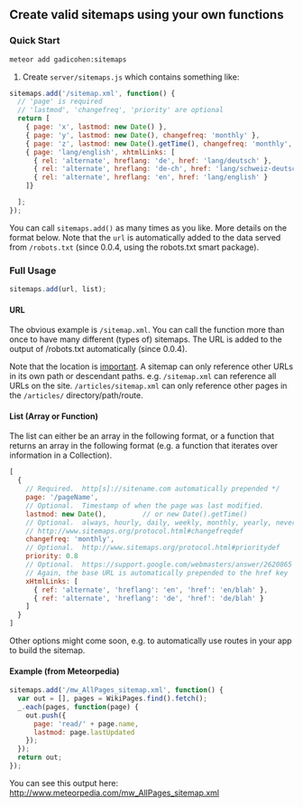 ## Create valid sitemaps using your own functions

### Quick Start

```bash
meteor add gadicohen:sitemaps
```

1. Create <code>server/sitemaps.js</code> which contains something like:

```js
sitemaps.add('/sitemap.xml', function() {
  // 'page' is required
  // 'lastmod', 'changefreq', 'priority' are optional
  return [
    { page: 'x', lastmod: new Date() },
    { page: 'y', lastmod: new Date(), changefreq: 'monthly' },
    { page: 'z', lastmod: new Date().getTime(), changefreq: 'monthly', priority: 0.8 },
    { page: 'lang/english', xhtmlLinks: [
      { rel: 'alternate', hreflang: 'de', href: 'lang/deutsch' },
      { rel: 'alternate', hreflang: 'de-ch', href: 'lang/schweiz-deutsch' },
      { rel: 'alternate', hreflang: 'en', href: 'lang/english' }
    ]}

  ];
});
```

You can call <code>sitemaps.add()</code> as many times as you like.  More details on the format below.
Note that the <code>url</code> is automatically added to the data served from
<code>/robots.txt</code> (since 0.0.4, using the robots.txt smart package).

### Full Usage

```js
sitemaps.add(url, list);
```

#### URL

The obvious example is <code>/sitemap.xml</code>.  You can call the function
more than once to have many different (types of) sitemaps.  The URL is added
to the output of /robots.txt automatically (since 0.0.4).

Note that the location is [important](http://www.sitemaps.org/protocol.html#location).  A sitemap can only
reference other URLs in its own path or descendant paths.  e.g. `/sitemap.xml`
can reference all URLs on the site.  `/articles/sitemap.xml` can only reference
other pages in the `/articles/` directory/path/route.

#### List (Array or Function)

The list can either be an array in the following format, or a function that
returns an array in the following format (e.g. a function that iterates over
information in a Collection).

```js
[
  {
    // Required.  http[s]://sitename.com automatically prepended */
    page: '/pageName',
    // Optional.  Timestamp of when the page was last modified.
    lastmod: new Date(),         // or new Date().getTime()
    // Optional.  always, hourly, daily, weekly, monthly, yearly, never
    // http://www.sitemaps.org/protocol.html#changefreqdef
    changefreq: 'monthly',
    // Optional.  http://www.sitemaps.org/protocol.html#prioritydef
    priority: 0.8
    // Optional.  https://support.google.com/webmasters/answer/2620865
    // Again, the base URL is automatically prepended to the href key
    xHtmlLinks: [
      { ref: 'alternate', 'hreflang': 'en', 'href': 'en/blah' },
      { ref: 'alternate', 'hreflang': 'de', 'href': 'de/blah' }
    ]
  }
]
```

Other options might come soon, e.g. to automatically use routes in your app
to build the sitemap.

#### Example (from Meteorpedia)

```js
sitemaps.add('/mw_AllPages_sitemap.xml', function() {
  var out = [], pages = WikiPages.find().fetch();
  _.each(pages, function(page) {
    out.push({
      page: 'read/' + page.name,
      lastmod: page.lastUpdated
    });
  });
  return out;
});
```

You can see this output here: http://www.meteorpedia.com/mw_AllPages_sitemap.xml
